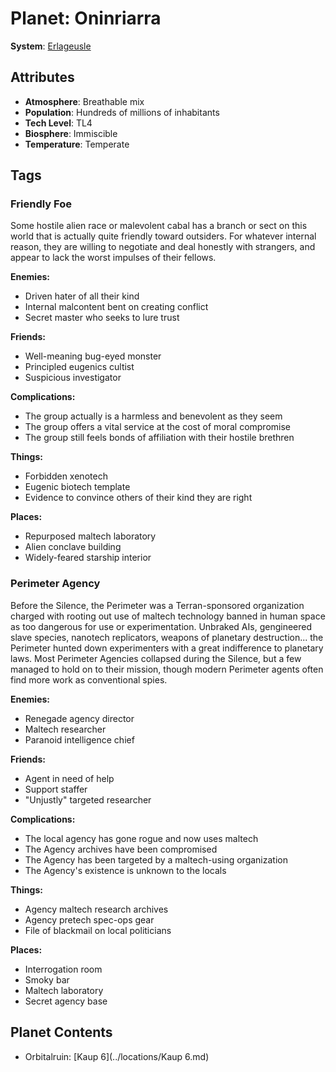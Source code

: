 # Planet: Oninriarra

**System**: [Erlageusle](../systems/Erlageusle.md)

## Attributes
- **Atmosphere**: Breathable mix
- **Population**: Hundreds of millions of inhabitants
- **Tech Level**: TL4
- **Biosphere**: Immiscible
- **Temperature**: Temperate

## Tags

### Friendly Foe

Some hostile alien race or malevolent cabal has a branch or sect on this world that is actually quite friendly toward outsiders. For whatever internal reason, they are willing to negotiate and deal honestly with strangers, and appear to lack the worst impulses of their fellows.

**Enemies:**
- Driven hater of all their kind
- Internal malcontent bent on creating conflict
- Secret master who seeks to lure trust

**Friends:**
- Well-meaning bug-eyed monster
- Principled eugenics cultist
- Suspicious investigator

**Complications:**
- The group actually is a harmless and benevolent as they seem
- The group offers a vital service at the cost of moral compromise
- The group still feels bonds of affiliation with their hostile brethren

**Things:**
- Forbidden xenotech
- Eugenic biotech template
- Evidence to convince others of their kind they are right

**Places:**
- Repurposed maltech laboratory
- Alien conclave building
- Widely-feared starship interior

### Perimeter Agency

Before the Silence, the Perimeter was a Terran-sponsored organization charged with rooting out use of maltech technology banned in human space as too dangerous for use or experimentation. Unbraked AIs, gengineered slave species, nanotech replicators, weapons of planetary destruction... the Perimeter hunted down experimenters with a great indifference to planetary laws. Most Perimeter Agencies collapsed during the Silence, but a few managed to hold on to their mission, though modern Perimeter agents often find more work as conventional spies.

**Enemies:**
- Renegade agency director
- Maltech researcher
- Paranoid intelligence chief

**Friends:**
- Agent in need of help
- Support staffer
- "Unjustly" targeted researcher

**Complications:**
- The local agency has gone rogue and now uses maltech
- The Agency archives have been compromised
- The Agency has been targeted by a maltech-using organization
- The Agency's existence is unknown to the locals

**Things:**
- Agency maltech research archives
- Agency pretech spec-ops gear
- File of blackmail on local politicians

**Places:**
- Interrogation room
- Smoky bar
- Maltech laboratory
- Secret agency base
## Planet Contents
- Orbitalruin: [Kaup 6](../locations/Kaup 6.md)

